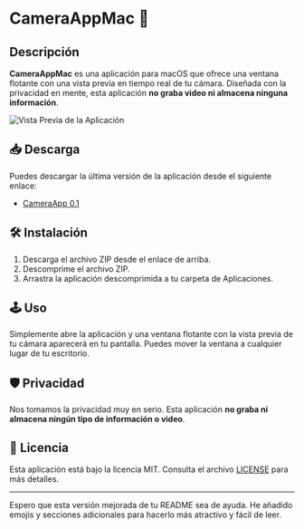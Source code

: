 # CameraAppMac 📸

## Descripción

**CameraAppMac** es una aplicación para macOS que ofrece una ventana flotante con una vista previa en tiempo real de tu cámara. Diseñada con la privacidad en mente, esta aplicación **no graba video ni almacena ninguna información**.

![Vista Previa de la Aplicación](https://github.com/fsaldivar-dev/CameraAppMac/assets/16517868/82cb1e99-c96e-47e5-8fdb-cafcf2155333)

## 📥 Descarga

Puedes descargar la última versión de la aplicación desde el siguiente enlace:

- [CameraApp 0.1](https://github.com/fsaldivar-dev/CameraAppMac/raw/main/Release/CameraApp0.1.app.zip)

## 🛠️ Instalación

1. Descarga el archivo ZIP desde el enlace de arriba.
2. Descomprime el archivo ZIP.
3. Arrastra la aplicación descomprimida a tu carpeta de Aplicaciones.

## 🕹️ Uso

Simplemente abre la aplicación y una ventana flotante con la vista previa de tu cámara aparecerá en tu pantalla. Puedes mover la ventana a cualquier lugar de tu escritorio.

## 🛡️ Privacidad

Nos tomamos la privacidad muy en serio. Esta aplicación **no graba ni almacena ningún tipo de información o video**.

## 📝 Licencia

Esta aplicación está bajo la licencia MIT. Consulta el archivo [LICENSE](LICENSE) para más detalles.

---

Espero que esta versión mejorada de tu README sea de ayuda. He añadido emojis y secciones adicionales para hacerlo más atractivo y fácil de leer.
